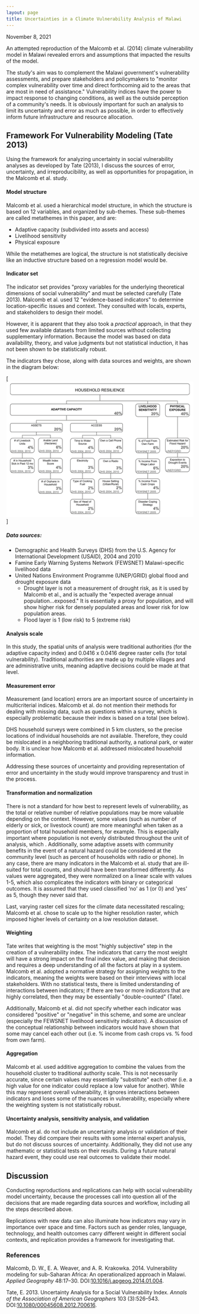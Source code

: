 ```yaml
---
layout: page
title: Uncertainties in a Climate Vulnerability Analysis of Malawi
---
```

November 8, 2021

An attempted reproduction of the Malcomb et al. (2014) climate vulnerability model in Malawi revealed errors and assumptions that impacted the results of the model.

The study's aim was to complement the Malawi government's vulnerability assessments, and prepare stakeholders and policymakers to "monitor complex vulnerability over time and direct forthcoming aid to the areas that are most in need of assistance." Vulnerability indices have the power to impact response to changing conditions, as well as the outside perception of a community's needs. It is obviously important for such an analysis to limit its uncertainty and error as much as possible, in order to effectively inform future infrastructure and resource allocation.

## Framework For Vulnerability Modeling (Tate 2013)

Using the framework for analyzing uncertainty in social vulnerability analyses as developed by Tate (2013), I discuss the sources of error, uncertainty, and irreproducibility, as well as opportunities for propagation, in the Malcomb et al. study.

#### Model structure
Malcomb et al. used a hierarchical model structure, in which the structure is based on 12 variables, and organized by sub-themes. These sub-themes are called metathemes in this paper, and are:
* Adaptive capacity (subdivided into assets and access)
* Livelihood sensitivity
* Physical exposure

While the metathemes are logical, the structure is not statistically decisive like an inductive structure based on a regression model would be.

#### Indicator set
The indicator set provides "proxy variables for the underlying theoretical dimensions of social vulnerability" and must be selected carefully (Tate 2013). Malcomb et al. used 12 "evidence-based indicators" to determine location-specific issues and context. They consulted with locals, experts, and stakeholders to design their model.

However, it is apparent that they also took a *practical* approach, in that they used few available datasets from limited sources without collecting supplementary information. Because the model was based on data availability, theory, and value judgments but not statistical induction, it has not been shown to be statistically robust.

The indicators they chose, along with data sources and weights, are shown in the diagram below:

[![Metathemes, Malcomb et al.](assets/metathemes.png)]

##### Data sources:

* Demographic and Health Surveys (DHS) from the U.S. Agency for International Development (USAID), 2004 and 2010
* Famine Early Warning Systems Network (FEWSNET) Malawi-specific livelihood data
* United Nations Environment Programme (UNEP/GRID) global flood and drought exposure data
  * Drought layer is not a measurement of drought risk, as it is used by Malcomb et al., and is actually the "expected average annual population...exposed." It is essentially a proxy for population, and will show higher risk for densely populated areas and lower risk for low population areas.
  * Flood layer is 1 (low risk) to 5 (extreme risk)

#### Analysis scale
In this study, the spatial units of analysis were traditional authorities (for the adaptive capacity index) and 0.0416 x 0.0416 degree raster cells (for total vulnerability). Traditional authorities are made up by multiple villages and are administrative units, meaning adaptive decisions could be made at that level.

#### Measurement error
Measurement (and location) errors are an important source of uncertainty in multicriterial indices. Malcomb et al. do not mention their methods for dealing with missing data, such as questions within a survey, which is especially problematic because their index is based on a total (see below).

DHS household surveys were combined in 5 km clusters, so the precise locations of individual households are not available. Therefore, they could be mislocated in a neighboring traditional authority, a national park, or water body. It is unclear how Malcomb et al. addressed mislocated household information.

Addressing these sources of uncertainty and providing representation of error and uncertainty in the study would improve transparency and trust in the process.

#### Transformation and normalization
There is not a standard for how best to represent levels of vulnerability, as the total or relative number of relative populations may be more valuable depending on the context. However, some values (such as number of elderly or sick, or livestock count) are more meaningful when taken as a proportion of total household members, for example. This is especially important where population is not evenly distributed throughout the unit of analysis, which . Additionally, some adaptive assets with  community benefits in the event of a natural hazard could be considered at the community level (such as percent of households with radio or phone). In any case, there are many indicators in the Malcomb et al. study that are ill-suited for total counts, and should have been transformed differently. As values were aggregated, they were normalized on a linear scale with values 1-5, which also complicates the indicators with binary or categorical outcomes. It is assumed that they used classified 'no' as 1 (or 0) and 'yes' as 5, though they never said that.

Last, varying raster cell sizes for the climate data necessitated rescaling; Malcomb et al. chose to scale up to the higher resolution raster, which imposed higher levels of certainty on a low resolution dataset.

#### Weighting
Tate writes that weighting is the most "highly subjective" step in the creation of a vulnerability index. The indicators that carry the most weight will have a strong impact on the final index value, and making that decision and requires a deep understanding of all the factors at play in a system. Malcomb et al. adopted a normative strategy for assigning weights to the indicators, meaning the weights were based on their interviews with local stakeholders. With no statistical tests, there is limited understanding of interactions between indicators; if there are two or more indicators that are highly correlated, then they may be essentially "double-counted" (Tate).

Additionally, Malcomb et al. did not specify whether each indicator was considered "positive" or "negative" in this scheme, and some are unclear (especially the FEWSNET livelihood sensitivity indicators). A discussion of the conceptual relationship between indicators would have shown that some may cancel each other out (i.e. % income from cash crops vs. % food from own farm).

#### Aggregation
Malcomb et al. used additive aggregation to combine the values from the household cluster to traditional authority scale. This is not necessarily accurate, since certain values may essentially "substitute" each other (i.e. a high value for one indicator could replace a low value for another). While this may represent overall vulnerability, it ignores interactions between indicators and loses some of the nuances in vulnerability, especially where the weighting system is not statistically robust.

#### Uncertainty analysis, sensitivity analysis, and validation
Malcomb et al. do not include an uncertainty analysis or validation of their model. They did compare their results with some internal expert analysis, but do not discuss sources of uncertainty. Additionally, they did not use any mathematic or statistical tests on their results. During a future natural hazard event, they could use real outcomes to validate their model.

## Discussion
Conducting reproductions and replications can help with social vulnerability model uncertainty, because the processes call into question all of the decisions that are made regarding data sources and workflow, including all the steps described above.

Replications with new data can also illuminate how indicators may vary in importance over space and time. Factors such as gender roles, language, technology, and health outcomes carry different weight in different social contexts, and replication provides a framework for investigating that.

### References
Malcomb, D. W., E. A. Weaver, and A. R. Krakowka. 2014. Vulnerability modeling for sub-Saharan Africa: An operationalized approach in Malawi. *Applied Geography* 48:17–30. DOI:[10.1016/j.apgeog.2014.01.004](10.1016/j.apgeog.2014.01.004).

Tate, E. 2013. Uncertainty Analysis for a Social Vulnerability Index. *Annals of the Association of American Geographers* 103 (3):526–543. DOI:[10.1080/00045608.2012.700616](10.1080/00045608.2012.700616).
